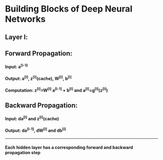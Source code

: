 # Building Blocks of Deep Neural Networks

## Layer l:

## Forward Propagation:

#### Input: a<sup>[l-1]</sup>

#### Output: a<sup>[l]</sup>, z<sup>[l]</sup>(cache), W<sup>[l]</sup>, b<sup>[l]</sup>

#### Computation: z<sup>[l]</sup>=W<sup>[l]</sup> a<sup>[l-1]</sup> + b<sup>[l]</sup> and a<sup>[l]</sup>=g<sup>[l]</sup>(z<sup>[l]</sup>)

## Backward Propagation:

#### Input: da<sup>[l]</sup> and z<sup>[l]</sup>(cache)

#### Output: da<sup>[l-1]</sup>, dW<sup>[l]</sup> and db<sup>[l]</sup>

---

#### Each hidden layer has a corresponding forward and backward propagation step
